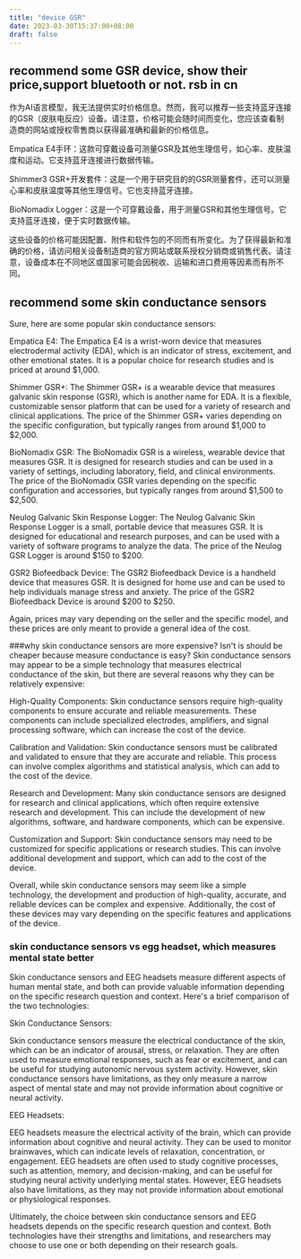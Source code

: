 ```yaml
---
title: "device GSR"
date: 2023-03-30T15:37:00+08:00
draft: false
---
```


## recommend some GSR device, show their price,support bluetooth or not. rsb in cn

作为AI语言模型，我无法提供实时价格信息。然而，我可以推荐一些支持蓝牙连接的GSR（皮肤电反应）设备。请注意，价格可能会随时间而变化，您应该查看制造商的网站或授权零售商以获得最准确和最新的价格信息。

Empatica E4手环：这款可穿戴设备可测量GSR及其他生理信号，如心率、皮肤温度和运动。它支持蓝牙连接进行数据传输。

Shimmer3 GSR+开发套件：这是一个用于研究目的的GSR测量套件，还可以测量心率和皮肤温度等其他生理信号。它也支持蓝牙连接。

BioNomadix Logger：这是一个可穿戴设备，用于测量GSR和其他生理信号。它支持蓝牙连接，便于实时数据传输。

这些设备的价格可能因配置、附件和软件包的不同而有所变化。为了获得最新和准确的价格，请访问相关设备制造商的官方网站或联系授权分销商或销售代表。请注意，设备成本在不同地区或国家可能会因税收、运输和进口费用等因素而有所不同。


## recommend some skin conductance sensors
Sure, here are some popular skin conductance sensors:

Empatica E4: The Empatica E4 is a wrist-worn device that measures electrodermal activity (EDA), which is an indicator of stress, excitement, and other emotional states. It is a popular choice for research studies and is priced at around $1,000.

Shimmer GSR+: The Shimmer GSR+ is a wearable device that measures galvanic skin response (GSR), which is another name for EDA. It is a flexible, customizable sensor platform that can be used for a variety of research and clinical applications. The price of the Shimmer GSR+ varies depending on the specific configuration, but typically ranges from around $1,000 to $2,000.

BioNomadix GSR: The BioNomadix GSR is a wireless, wearable device that measures GSR. It is designed for research studies and can be used in a variety of settings, including laboratory, field, and clinical environments. The price of the BioNomadix GSR varies depending on the specific configuration and accessories, but typically ranges from around $1,500 to $2,500.

Neulog Galvanic Skin Response Logger: The Neulog Galvanic Skin Response Logger is a small, portable device that measures GSR. It is designed for educational and research purposes, and can be used with a variety of software programs to analyze the data. The price of the Neulog GSR Logger is around $150 to $200.

GSR2 Biofeedback Device: The GSR2 Biofeedback Device is a handheld device that measures GSR. It is designed for home use and can be used to help individuals manage stress and anxiety. The price of the GSR2 Biofeedback Device is around $200 to $250.

Again, prices may vary depending on the seller and the specific model, and these prices are only meant to provide a general idea of the cost.

###why skin conductance sensors are more expensive? Isn't is should be cheaper because measure conductance is easy?
Skin conductance sensors may appear to be a simple technology that measures electrical conductance of the skin, but there are several reasons why they can be relatively expensive:

High-Quality Components: Skin conductance sensors require high-quality components to ensure accurate and reliable measurements. These components can include specialized electrodes, amplifiers, and signal processing software, which can increase the cost of the device.

Calibration and Validation: Skin conductance sensors must be calibrated and validated to ensure that they are accurate and reliable. This process can involve complex algorithms and statistical analysis, which can add to the cost of the device.

Research and Development: Many skin conductance sensors are designed for research and clinical applications, which often require extensive research and development. This can include the development of new algorithms, software, and hardware components, which can be expensive.

Customization and Support: Skin conductance sensors may need to be customized for specific applications or research studies. This can involve additional development and support, which can add to the cost of the device.

Overall, while skin conductance sensors may seem like a simple technology, the development and production of high-quality, accurate, and reliable devices can be complex and expensive. Additionally, the cost of these devices may vary depending on the specific features and applications of the device.

### skin conductance sensors vs egg headset, which measures mental state better 
Skin conductance sensors and EEG headsets measure different aspects of human mental state, and both can provide valuable information depending on the specific research question and context. Here's a brief comparison of the two technologies:

Skin Conductance Sensors:

Skin conductance sensors measure the electrical conductance of the skin, which can be an indicator of arousal, stress, or relaxation. They are often used to measure emotional responses, such as fear or excitement, and can be useful for studying autonomic nervous system activity. However, skin conductance sensors have limitations, as they only measure a narrow aspect of mental state and may not provide information about cognitive or neural activity.

EEG Headsets:

EEG headsets measure the electrical activity of the brain, which can provide information about cognitive and neural activity. They can be used to monitor brainwaves, which can indicate levels of relaxation, concentration, or engagement. EEG headsets are often used to study cognitive processes, such as attention, memory, and decision-making, and can be useful for studying neural activity underlying mental states. However, EEG headsets also have limitations, as they may not provide information about emotional or physiological responses.

Ultimately, the choice between skin conductance sensors and EEG headsets depends on the specific research question and context. Both technologies have their strengths and limitations, and researchers may choose to use one or both depending on their research goals.